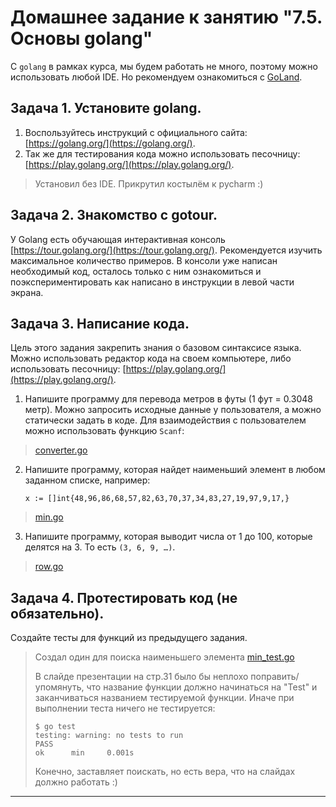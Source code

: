 # Домашнее задание к занятию "7.5. Основы golang"

С `golang` в рамках курса, мы будем работать не много, поэтому можно использовать любой IDE. 
Но рекомендуем ознакомиться с [GoLand](https://www.jetbrains.com/ru-ru/go/).  

## Задача 1. Установите golang.
1. Воспользуйтесь инструкций с официального сайта: [https://golang.org/](https://golang.org/).
2. Так же для тестирования кода можно использовать песочницу: [https://play.golang.org/](https://play.golang.org/).  
> Установил без IDE. Прикрутил костылём к pycharm :)
## Задача 2. Знакомство с gotour.
У Golang есть обучающая интерактивная консоль [https://tour.golang.org/](https://tour.golang.org/). 
Рекомендуется изучить максимальное количество примеров. В консоли уже написан необходимый код, 
осталось только с ним ознакомиться и поэкспериментировать как написано в инструкции в левой части экрана.  

## Задача 3. Написание кода. 
Цель этого задания закрепить знания о базовом синтаксисе языка. Можно использовать редактор кода 
на своем компьютере, либо использовать песочницу: [https://play.golang.org/](https://play.golang.org/).

1. Напишите программу для перевода метров в футы (1 фут = 0.3048 метр). Можно запросить исходные данные 
у пользователя, а можно статически задать в коде.
    Для взаимодействия с пользователем можно использовать функцию `Scanf`:
> [converter.go](converter.go)
 
2. Напишите программу, которая найдет наименьший элемент в любом заданном списке, например:
    ```
    x := []int{48,96,86,68,57,82,63,70,37,34,83,27,19,97,9,17,}
    ```
> [min.go](min.go)   

3. Напишите программу, которая выводит числа от 1 до 100, которые делятся на 3. То есть `(3, 6, 9, …)`.

> [row.go](row.go)

## Задача 4. Протестировать код (не обязательно).

Создайте тесты для функций из предыдущего задания. 

> Создал один для поиска наименьшего элемента [min_test.go](min_test.go)  
>
> В слайде презентации на стр.31 было бы неплохо поправить/упомянуть, что название функции должно начинаться на "Test" и заканчиваться названием тестируемой функции. Иначе при выполнении теста ничего не тестируется:  
> ```
> $ go test
> testing: warning: no tests to run
> PASS
> ok      min     0.001s
> ```
> Конечно, заставляет поискать, но есть вера, что на слайдах должно работать :)
---

